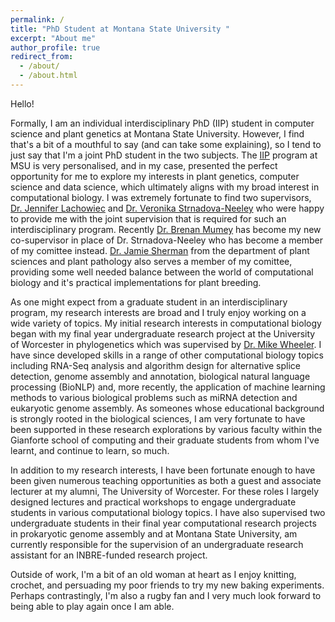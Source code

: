```yaml
---
permalink: /
title: "PhD Student at Montana State University "
excerpt: "About me"
author_profile: true
redirect_from: 
  - /about/
  - /about.html
---
```


Hello!

Formally, I am an individual interdisciplinary PhD (IIP) student in computer science and plant genetics at Montana State University. However, I find that's a bit of a mouthful to say (and can take some explaining), so I tend to just say that I'm a joint PhD student in the two subjects. The [IIP](https://www.montana.edu/gradschool/individualinterdisciplinaryphd/index.html) program at MSU is very personalised, and in my case, presented the perfect opportunity for me to explore my interests in plant genetics, computer science and data science, which ultimately aligns with my broad interest in computational biology. I was extremely fortunate to find two supervisors,  [Dr. Jennifer Lachowiec](https://plantsciences.montana.edu/directory/faculty/2030327/jennifer-lachowiec) and [Dr. Veronika Strnadova-Neeley](https://www.cs.montana.edu/directory/2107474/veronika-strnadova-neeley) who were happy to provide me with the joint supervision that is required for such an interdisciplinary program.  Recently [Dr. Brenan Mumey](https://www.cs.montana.edu/bmumey/) has become my new co-supervisor in place of Dr. Strnadova-Neeley who has become a member of my comittee instead. [Dr. Jamie Sherman](https://plantsciences.montana.edu/directory/faculty/1524593/jamie-sherman) from the department of plant sciences and plant pathology also serves a member of my comittee, providing some well needed balance between the world of computational biology and it's practical implementations for plant breeding. 

As one might expect from a graduate student in an interdisciplinary program, my research interests are broad and I truly enjoy working on a wide variety of topics. My initial research interests in computational biology began with my final year undergraduate research project at the University of Worcester in phylogenetics which was supervised by [Dr. Mike Wheeler](https://www.worcester.ac.uk/about/profiles/dr-mike-wheeler). I have since developed skills in a range of other computational biology topics including RNA-Seq analysis and algorithm design for alternative splice detection, genome assembly and annotation, biological natural language processing (BioNLP) and, more recently, the application of machine learning methods to various biological problems such as miRNA detection and eukaryotic genome assembly. As someones whose educational background is strongly rooted in the biological sciences, I am very fortunate to have been supported in these research explorations by various faculty within the Gianforte school of computing and their graduate students from whom I've learnt, and continue to learn, so much. 

In addition to my research interests, I have been fortunate enough to have been given numerous teaching opportunities as both a guest and associate lecturer at my alumni, The University of Worcester. For these roles I largely designed lectures and practical workshops to engage undergraduate students in various computational biology topics. I have also supervised two undergraduate students in their final year computational research projects in prokaryotic genome assembly and at Montana State University, am currently responsible for the supervision of an undergraduate research assistant for an INBRE-funded research project. 

Outside of work, I'm a bit of an old woman at heart as I enjoy knitting, crochet, and persuading my poor friends to try my new baking experiments. Perhaps contrastingly, I'm also a rugby fan and I very much look forward to being able to play again once I am able. 



